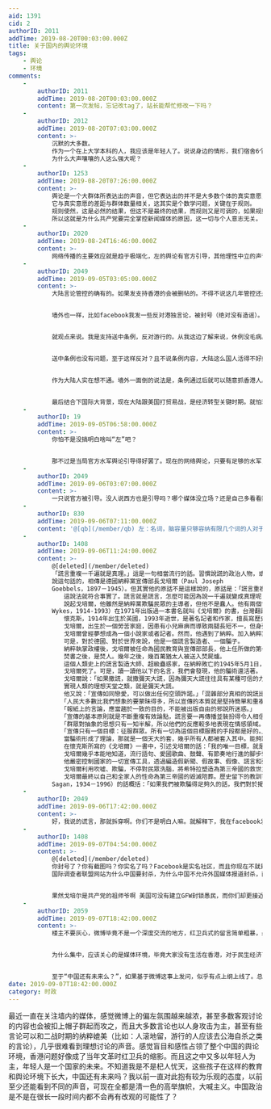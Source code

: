 ```yaml
---
aid: 1391
cid: 2
authorID: 2011
addTime: 2019-08-20T00:03:00.000Z
title: 关于国内的舆论环境
tags:
    - 舆论
    - 环境
comments:
    -
        authorID: 2011
        addTime: 2019-08-20T00:03:00.000Z
        content: 第一次发帖，忘记改tag了，站长能帮忙修改一下吗？
    -
        authorID: 2012
        addTime: 2019-08-20T07:03:00.000Z
        content: >-
            沉默的大多数。
            作为一个在上大学本科的人，我应该是年轻人了。说说身边的情形，我们宿舍6个人里面只有一个特别激进的同学，其他同学或是不在乎，或是可以更客观地看问题，或是对与主流媒体上不同的声音持开放态度。但是由于那一位同学把持着言论的制高点，情绪没有限制地肆意泼洒，其他人都是噤声的。不过在她不在的时候，其他同学还是可以进行一些相对客观的讨论的，大家可以摆事实讲道理。
            为什么大声嚷嚷的人这么强大呢？
    -
        authorID: 1253
        addTime: 2019-08-20T07:26:00.000Z
        content: >-
            舆论是一个大群体所表达出的声音，但它表达出的并不是大多数个体的真实意愿，而是在规则内多方博弈的结果。
            它与真实意愿的差距与群体数量相关，这其实是个数学问题，关键在于规则。
            规则使然，这是必然的结果，但这不是最终的结果，而规则又是可调的，如果规则构造足够高明，这个最终的结果也是可以操控的。
            所以这就是为什么共产党要完全掌控新闻媒体的原因，这一切与个人意志无关。
    -
        authorID: 2020
        addTime: 2019-08-24T16:46:00.000Z
        content: >-
            网络传播的主要效应就是趋于极端化，左的舆论有官方引导，其他理性中立的声音要么被掩盖，要么没组织。除非当“轮子”“海外民运分子”，纯为了反而反
    -
        authorID: 2049
        addTime: 2019-09-05T03:05:00.000Z
        content: >-
            大陆言论管控的确有的。如果发支持香港的会被删帖的。不得不说这几年管控还是比较严格。但是都是一些政治问题。


            墙外也一样，比如facebook我发一些反对港独言论，被封号（绝对没有造谣）。还有所谓的品葱，意见相左根本无法发言。品葱一面倒支持反修列，大陆一面倒反对。其实都一样。


            就观点来说。我是支持送中条例，反对游行的。从我这边了解来说，休例没毛病。他们抗争没有道理。同时他们游行出现过多过激行为，比如，涂抹过鬼，扔国旗，打警察，破坏地铁，堵路，堵机场，将何议员父母的坟给刨了，雷光照射，汽油弹等等，游行还戴口罩，眼罩，头盔，带有攻击性雨伞。这样的行为怎么让人支持。


            送中条例也没有问题，至于这样反对？且不说条例内容，大陆这么国人活得不好好的，送个中至于这么恐怖？真有这么恐怖大陆早都造反了。再说内容，也是非政治犯，大陆和香港都认为有罪的，七年刑期以上的，并且是在大陆犯罪的，才会送中。最终也是香港法院决定是否送中。这样的条例为何要反对？我只想说香港女孩死的有多冤！！


            作为大陆人实在想不通。墙外一面倒的说法是，条例通过后就可以随意抓香港人。这不是瞎扯吗？是不相信香港司法？不喷不骂，谁能拿证据，证明我们就认。但是目前实在无法认可。】


            最后结合下国际大背景，现在大陆跟美国打贸易战，是经济转型关键时期。就怕现在国内出乱子，如果国内乱了，谁是最大受益着？香港早不闹，晚不闹，为何现在闹？如果关心新闻，就会发现，越南跟大陆在万安滩对峙。印度也在克什米尔搞巴基斯坦。各种问题都出来了。香港这样没有大局观，这样闹，让大陆人怎么看？这样离心离德的香港，真是伤了大陆人的心，最起码让大陆不会那么信任香港了。
    -
        authorID: 19
        addTime: 2019-09-05T06:58:00.000Z
        content: >-
            你怕不是没搞明白啥叫“左”吧？


            那不过是当局官方水军舆论引导得好罢了。现在的网络舆论，只要有足够的水军，完全可以把黑的说成白的，理性探讨要么被删除，要么被压制在海底见不到光。
    -
        authorID: 2049
        addTime: 2019-09-06T03:07:00.000Z
        content: >-
            一只说官方被引导。没人说西方也是引导吗？哪个媒体没立场？还是自己多看看数据，看看现实到底什么才是正确的。不管怎么说，自己有独立思考才重要。
    -
        authorID: 830
        addTime: 2019-09-06T07:11:00.000Z
        content: '@[qb](/member/qb) 左：名词，脑容量只够容纳有限几个词的人对于“意见可能与我向左”的所有假想敌的范称。'
    -
        authorID: 1408
        addTime: 2019-09-06T11:24:00.000Z
        content: >-
            @[deleted](/member/deleted) 　　
            「謊言重複一千遍就是真理。」這是一句相當流行的話。習慣說謊的政治人物，或對政治人物重複同一謊言極感無奈的人民，都似乎無法不同意這句話。
            說這句話的，相傳是德國納粹黨宣傳部長戈培爾（Paul Joseph
            Goebbels，1897－1945）。但其實他的原話不是這樣說的，原話是：「謊言重複一千遍，也不會成為真理，但謊言如果重複一千遍而又不許別人戳穿，許多人就會把它當成真理。」
            　　這說法就符合事實了。謊言就是謊言，怎麼可能因為說一千遍就變成真理呢？謊言被許多人當作真理的原因，是不許人戳穿，或沒有人戳穿。許多政治謊言沒有人戳穿的原因是，大多數民眾都為自己的生活奔忙，無暇去了解分析時政，看不到政治謊言跟自己有關，於是掉以輕心；不許人戳穿的原因是在專權政治的統治下，信息來源單一，沒有不同的消息來源，這樣即使再聰明的民眾也只能是愚民。
            　　說起戈培爾，他雖然是納粹黨欺騙民眾的主導者，但他不是蠢人。他有兩個博士學位。他有關獨裁政權的洗腦宣傳，有一套哲學，留下許多關於宣傳、關於謊言的精闢見解。英國作家艾倫．懷克斯（Alan
            Wykes，1914-1993）在1971年出版過一本書名就叫《戈培爾》的書，台灣翻譯出版了中文版。這本書對戈培爾短短一生，他的宣傳手法，他的謊言哲學，及其名言，有相當有趣和警世的闡述。
            　　懷克斯，1914年出生於英國，1993年逝世，是著名記者和作家，擅長寫歷史故事，他對希特拉及其他納粹組織的重要分子，諸如希姆萊、戈培爾和海因里希等人，有相當透徹的研究，並寫成具可讀性的書。
            　　戈培爾，出生於一個勞苦家庭，因患有小兒麻痹而導致兩腿長短不一，但身殘志堅，依靠獎學金同時就讀於8所德國名牌大學，刻苦研修哲學、歷史、文學和藝術，精通拉丁文和希臘文，並取得哲學和文學博士學位。
            　　戈培爾曾經夢想成為一個小說家或者記者。然而，他遇到了納粹。加入納粹黨以後，他的才華得以充分施展，很快就成為僅次於希特拉的二號人物。憑藉廣博的學識和超凡的口才，他被讚譽為「宣傳的天才」、「納粹的喉舌」，甚至是「創造希特拉的人」。
            　　可是，對於德國、對於世界來說，他是一個謊言製造者、一個騙子。
            　　納粹執掌政權後，戈培爾被任命為國民教育與宣傳部部長，他上任所做的第一件事，就是在全國範圍內開展一場轟轟烈烈的焚書運動。目的是蒙住人們的眼睛、禁錮人們的思想，讓人們只能看到騙子書寫的文字、聽到騙子舞弄舌頭的聲音。
            　　焚書之後，是焚人。幾年之後，幾百萬猶太人被送入焚屍爐。
            　　這個人類史上的謊言製造大師、超級蠱惑家，在納粹敗亡的1945年5月1日，他和妻子將他們的6個孩子毒死，然後讓黨衛隊員從背後向他們開槍，追隨一天前自殺的希特拉而去。死時年僅48歲。
            　　戈培爾死了。可是，讀一讀他以下的名言，我們會發現，他的騙術還活著。
            　　戈培爾說：「如果撒謊，就撒彌天大謊，因為彌天大謊往往具有某種可信的力量。而且，民眾在大謊和小謊之間更容易成為前者的俘虜。因為民眾自己時常在小事情上說小謊，而不好意思編造大謊。他們從來沒有設想編造大的謊言，因而認為別人也不可能厚顏無恥地歪曲事實……極其荒唐的謊言往往能產生效果，甚至在它已經被查明之後。」
            　　實現人類的理想天堂之類，就是彌天大謊。
            　　他又說：「宣傳如同戀愛，可以做出任何空頭許諾。」「混雜部分真相的說謊比直接說謊更有效。」「即使一個簡單的謊言，一旦你開始說了，就要說到底。」
            　　「人民大多數比我們想象的要蒙昧得多，所以宣傳的本質就是堅持簡單和重複。」 　　「必須把收音機設計得只能收聽德國電台。」
            　　「報紙上的言論，應當趨於一致的目的，不能被出版自由的邪說所迷惑。」
            　　「宣傳的基本原則就是不斷重複有效論點，謊言要一再傳播並裝扮得令人相信。」
            　　「群眾對抽象的思想只有一知半解，所以他們的反應較多地表現在情感領域。情感宣傳需要擺脫科學和真相的束縛。」
            　　「宣傳只有一個目標：征服群眾。所有一切為這個目標服務的手段都是好的。」
            　　當騙術形成了理論，那就是一個天大的套，幾乎所有人都被套入其中。能夠跳到套外的，實屬鳳毛麟角。
            　　在懷克斯所寫的《戈培爾》一書中，引述戈培爾的話：「我的唯一目標，就是強力灌輸愚蠢的群眾接受希特拉乃是正在覺醒中的德國的上帝。」
            　　戈培爾幾乎本能地知道，流行語句、愛國歌曲、鼓聲、有節奏地行進的腳步聲、強光探照燈、林立的旗幟和裝束一致的隊伍，只要精心組織，必定能提供催眠般的影響。盲目的愛國主義、侵略性和過分的情感是德國人性格中強力的組成成分，只要揚聲器發生作用，納粹不斷地重複「種族純潔」，群眾很容易就被引導接受納粹這種強烈的民族主義概念。
            　　他嚴密控制國家的一切宣傳工具，透過編造假新聞、假故事、假像、謊言和殘忍的手段，粉飾納粹的凶殘暴行，強迫人民對納粹首腦們頂禮膜拜。「對他來說，沒有甚麼謊言是太過於明目張膽的。」
            　　戈培爾利用吹噓、欺騙，不停對民眾洗腦，將希特拉塑造為第三帝國的救世主；不擇手段地剷除異己，將原本沒沒無聞的納粹黨，推上國會第一大黨的舞台。
            　　戈培爾最終以自己和全家人的性命為第三帝國的毀滅陪葬。歷史留下的教訓可用美國科幻作家卡爾•薩根（Carl Edward
            Sagan，1934－1996）的話概括：「如果我們被欺騙得足夠久的話，我們對於揭露被騙的證據就愈傾向於要反駁，我們對於找出真相不再感興趣，因為要承認真相實在是太痛苦了，即使只是對自己承認。一旦你把力量交給騙子，就幾乎不可能再收回它。」
    -
        authorID: 2049
        addTime: 2019-09-06T17:42:00.000Z
        content: >-
            好，我说的谎言，那就拆穿啊。你们不是明白人嘛。就解释下，我在facebook发跟这里同样的观点，为啥给我封号。给人扣帽子，解释机会都不给？大家都讲事实，列数据嘛。现在信息这么发达，比以前好多了吧。我也翻墙出来了，大陆很多人是一出国就爱国，你可以进去国内圈子看看，了解下真实情况。很过人都是带着观点的，尤其是西方媒体，这是客观事实。就前几天太子湾地铁站打人事件你从不同媒体能看到两个版本。一部分媒体只播放，警察打黑衣示威者。另一部分媒体会播放黑衣人打地铁站老人和女人，然后警察过来把黑衣人制服。
    -
        authorID: 1408
        addTime: 2019-09-07T04:54:00.000Z
        content: >-
            @[deleted](/member/deleted)
            你封号了？你有截图吗？你实名了吗？Facebook是实名社区，而且你现在不就是在这里“拆穿”美国谎言吗？为什么中国政府还有屏蔽这个网站？
            国际调查者联盟网站为什么中国要封杀，为什么中国不允许外国媒体报道封杀，而自己海外外宣一大堆？


            果然戈培尔是共产党的祖师爷啊 美国可没有建立GFW封锁愚民，而你们却更接近戈培尔所说
    -
        authorID: 2059
        addTime: 2019-09-07T18:42:00.000Z
        content: >-
            楼主不要灰心，微博毕竟不是一个深度交流的地方，红卫兵式的留言简单粗暴，最多就是表明个立场，针对香港这次事件一边倒的留言只是表明墙内大多数人的态度，你也应该可以看到的确有不同的声音，但这些都不反映舆论环境，就是立场比较集中。


            为什么集中，应该关心的是媒体环境，毕竟大家没有生活在香港，对于民生经济了解有限，信息摘取途径也有限，即使是翻了墙摘取信息，也会看到带着其他目的的报道，毕竟这就是媒体呀。


            至于“中国还有未来么？”，如果基于微博这事上发问，似乎有点上纲上线了。总之，如果楼主这辈子在墙内，不要悲观，如果在墙外，也请努力为自己生活呀。
date: 2019-09-07T18:42:00.000Z
category: 时政
---
```


最近一直在关注墙内的媒体，感觉微博上的偏左氛围越来越浓，甚至多数客观讨论的内容也会被扣上帽子群起而攻之，而且大多数言论也以人身攻击为主，甚至有些言论可以和二战时期的纳粹媲美（比如：人滚地留，游行的人应该去公海自杀之类的言论），几乎很难看到理想讨论的声音。感觉盲目和感性占领了整个中国的舆论环境，香港问题好像成了当年文革时红卫兵的缩影。而且这之中又多以年轻人为主，年轻人是一个国家的未来。不知道我是不是杞人忧天，这些孩子在这样的教育和舆论环境下长大，中国还有未来吗？我以前一直对此抱有较为乐观的态度，以前至少还能看到不同的声音，可现在全都是清一色的高举旗帜，大喊主义。中国政治是不是在很长一段时间内都不会再有改观的可能性了？
